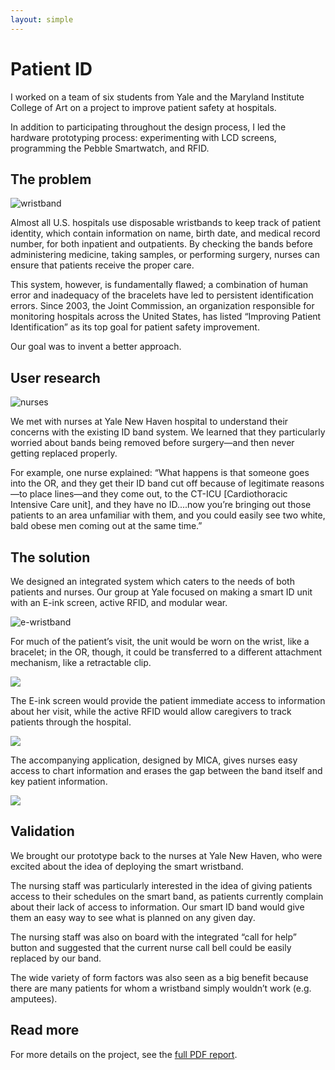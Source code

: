 ```yaml
---
layout: simple
---
```


# Patient ID

I worked on a team of six students from Yale and the Maryland Institute College of Art on a project to improve patient safety at hospitals.

In addition to participating throughout the design process, I led the hardware prototyping process: experimenting with LCD screens, programming the Pebble Smartwatch, and RFID.

## The problem

![wristband](project_images/patient-id/wristband.png)

Almost all U.S. hospitals use disposable wristbands to keep track of patient identity, which contain information on name, birth date, and medical record number, for both inpatient and outpatients. By checking the bands before administering medicine, taking samples, or performing surgery, nurses can ensure that patients receive the proper care.

This system, however, is fundamentally flawed; a combination of human error and inadequacy of the bracelets have led to persistent identification errors. Since 2003, the Joint Commission, an organization responsible for monitoring hospitals across the United States, has listed “Improving Patient Identification” as its top goal for patient safety improvement.

Our goal was to invent a better approach.

## User research

![nurses](project_images/patient-id/hospital.png)

We met with nurses at Yale New Haven hospital to understand their concerns with the existing ID band system. We learned that they particularly worried about bands being removed before surgery—and then never getting replaced properly.

For example, one nurse explained: “What happens is that someone goes into the OR, and they get their ID band cut off because of legitimate reasons—to place lines—and they come out, to the CT-ICU [Cardiothoracic Intensive Care unit], and they have no ID....now you’re bringing out those patients to an area unfamiliar with them, and you could easily see two white, bald obese men coming out at the same time.”

## The solution

We designed an integrated system which caters to the needs of both patients and nurses. Our group at Yale focused on making a smart ID unit with an E-ink screen, active RFID, and modular wear.

![e-wristband](project_images/patient-id/solution.png)

For much of the patient’s visit, the unit would be worn on the wrist, like a bracelet; in the OR, though, it could be transferred to a different attachment mechanism, like a retractable clip.

![](project_images/patient-id/form-factor.png)

The E-ink screen would provide the patient immediate access to information about her visit, while the active RFID would allow caregivers to track patients through the hospital.

![](project_images/patient-id/e-ink.png)

The accompanying application, designed by MICA, gives nurses easy access to chart information and erases the gap between the band itself and key patient information.

![](project_images/patient-id/rfid.png)

## Validation

We brought our prototype back to the nurses at Yale New Haven, who were excited
about the idea of deploying the smart wristband.

The nursing staff was particularly interested in the idea of giving patients access to their schedules on the smart band, as patients currently complain about their lack of access to information. Our smart ID band would give them an easy way to see what is planned on any given day.

The nursing staff was also on board with the integrated “call for help” button and suggested that the current nurse call bell could be easily replaced by our band.

The wide variety of form factors was also seen as a big benefit because there are many patients for whom a wristband simply wouldn’t work (e.g. amputees).

## Read more

For more details on the project, see the [full PDF report](/resources/patient-id-report.pdf).
